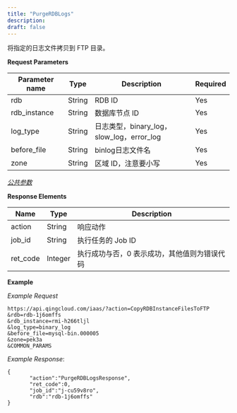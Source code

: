 ```yaml
---
title: "PurgeRDBLogs"
description: 
draft: false
---
```




将指定的日志文件拷贝到 FTP 目录。

**Request Parameters**

| Parameter name | Type | Description | Required |
| --- | --- | --- | --- |
| rdb | String | RDB ID | Yes |
| rdb_instance | String | 数据库节点 ID | Yes |
| log_type | String | 日志类型，binary_log，slow_log，error_log | Yes |
| before_file | String | binlog日志文件名 | Yes |
| zone | String | 区域 ID，注意要小写 | Yes |

[_公共参数_](../../common/parameters.html#api-common-parameters)

**Response Elements**

| Name | Type | Description |
| --- | --- | --- |
| action | String | 响应动作 |
| job_id | String | 执行任务的 Job ID |
| ret_code | Integer | 执行成功与否，0 表示成功，其他值则为错误代码 |

**Example**

_Example Request_

```
https://api.qingcloud.com/iaas/?action=CopyRDBInstanceFilesToFTP
&rdb=rdb-1j6omffs
&rdb_instance=rmi-h266tljl
&log_type=binary_log
&before_file=mysql-bin.000005
&zone=pek3a
&COMMON_PARAMS
```

_Example Response_:

```
{
       "action":"PurgeRDBLogsResponse",
       "ret_code":0,
       "job_id":"j-cu59v8ro",
       "rdb":"rdb-1j6omffs"
}
```
